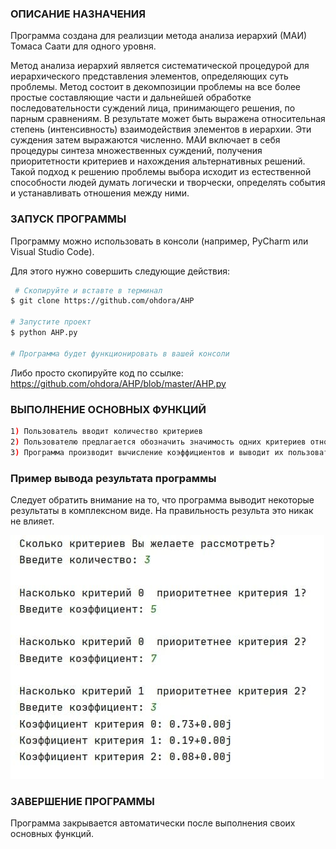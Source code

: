 ### **ОПИСАНИЕ НАЗНАЧЕНИЯ**    
Программа создана для реализции метода анализа иерархий (МАИ) Томаса Саати для одного уровня.

Метод анализа иерархий является систематической процедурой для иерархического представления элементов, определяющих суть
 проблемы. Метод состоит в декомпозиции проблемы на все более простые составляющие части и дальнейшей обработке 
 последовательности суждений лица, принимающего решения, по парным сравнениям. В результате может быть выражена 
 относительная степень (интенсивность) взаимодействия элементов в иерархии. Эти суждения затем выражаются численно. 
 МАИ включает в себя процедуры синтеза множественных суждений, получения приоритетности критериев и нахождения 
 альтернативных решений. Такой подход к решению проблемы выбора исходит из естественной способности людей думать 
 логически и творчески, определять события и устанавливать отношения между ними. 
 
 
### **ЗАПУСК ПРОГРАММЫ**        
Программу можно использовать в консоли (например, PyCharm или Visual Studio Code).

Для этого нужно совершить следующие действия:
``` bash
 # Скопируйте и вставте в терминал
$ git clone https://github.com/ohdora/AHP

# Запустите проект
$ python AHP.py

# Программа будет функционировать в вашей консоли
```
Либо просто скопируйте код по ссылке:
https://github.com/ohdora/AHP/blob/master/AHP.py


### **ВЫПОЛНЕНИЕ ОСНОВНЫХ ФУНКЦИЙ**      

``` bash
1) Пользователь вводит количество критериев
2) Пользователю предлагается обозначить значимость одних критериев относительно других
3) Программа производит вычисление коэффициентов и выводит их пользователю
```



### **Пример вывода результата программы**
Следует обратить внимание на то, что программа выводит некоторые результаты в комплексном виде. 
На правильность результа это никак не влияет.


![](exampleAHP.jpg)
 


### **ЗАВЕРШЕНИЕ ПРОГРАММЫ**      
Программа закрывается автоматически после выполнения своих основных функций.
